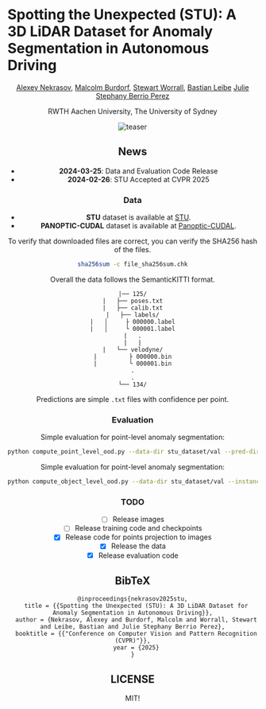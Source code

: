 # Spotting the Unexpected (STU): A 3D LiDAR Dataset for Anomaly Segmentation in Autonomous Driving
<div align="center">
<a href="https://scholar.google.com/citations?user=xJW2v3cAAAAJ&hl=en">Alexey Nekrasov</a>,
<a href="">Malcolm Burdorf</a>,
<a href="https://scholar.google.com/citations?user=LNqaebYAAAAJ&hl=en">Stewart Worrall</a>,
<a href="https://www.vision.rwth-aachen.de/person/1/">Bastian Leibe</a>
<a href="https://scholar.google.com/citations?user=wT0QEpQAAAAJ&hl=en">Julie Stephany Berrio Perez</a>


RWTH Aachen University, The University of Sydney

![teaser](./docs/github_teaser.jpg)

## News
* **2024-03-25**: Data and Evaluation Code Release
* **2024-02-26**: STU Accepted at CVPR 2025


### Data
- __STU__ dataset is available at [STU](https://omnomnom.vision.rwth-aachen.de/data/stu-dataset/).
- __PANOPTIC-CUDAL__ dataset is available at [Panoptic-CUDAL](https://omnomnom.vision.rwth-aachen.de/data/panoptic-cudal/).

To verify that downloaded files are correct, you can verify the SHA256 hash of the files.
```bash
sha256sum -c file_sha256sum.chk
```

Overall the data follows the SemanticKITTI format.
```tree
|── 125/
|   ├── poses.txt
|   ├── calib.txt
|   ├── labels/
|   │     ├ 000000.label
|   │     └ 000001.label
|   .
|   |
|   └── velodyne/
|         ├ 000000.bin
|         └ 000001.bin
.
.
└── 134/
```

Predictions are simple `.txt` files with confidence per point.

### Evaluation
Simple evaluation for point-level anomaly segmentation:
```bash
python compute_point_level_ood.py --data-dir stu_dataset/val --pred-dir ./prediction
```

Simple evaluation for point-level anomaly segmentation:
```bash
python compute_object_level_ood.py --data-dir stu_dataset/val --instance-dir ./instance_prediction
```


### TODO
- [ ] Release images
- [ ] Release training code and checkpoints
- [x] Release code for points projection to images
- [x] Release the data
- [x] Release evaluation code

## BibTeX
```
@inproceedings{nekrasov2025stu,
  title = {{Spotting the Unexpected (STU): A 3D LiDAR Dataset for Anomaly Segmentation in Autonomous Driving}},
  author = {Nekrasov, Alexey and Burdorf, Malcolm and Worrall, Stewart and Leibe, Bastian and Julie Stephany Berrio Perez},
  booktitle = {{"Conference on Computer Vision and Pattern Recognition (CVPR)"}},
  year = {2025}
}
```

## LICENSE
MIT!
